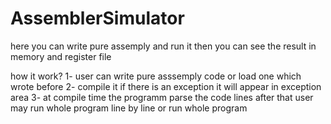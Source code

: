 # AssemblerSimulator

here you can write pure assemply and run it then you can see the result in memory and register file 

how it work?
1- user can write pure asssemply code or load one which wrote before
2- compile it if there is an  exception it will appear in exception area 
3- at compile time the programm parse the code lines after that user may run whole program line by line or run whole program
